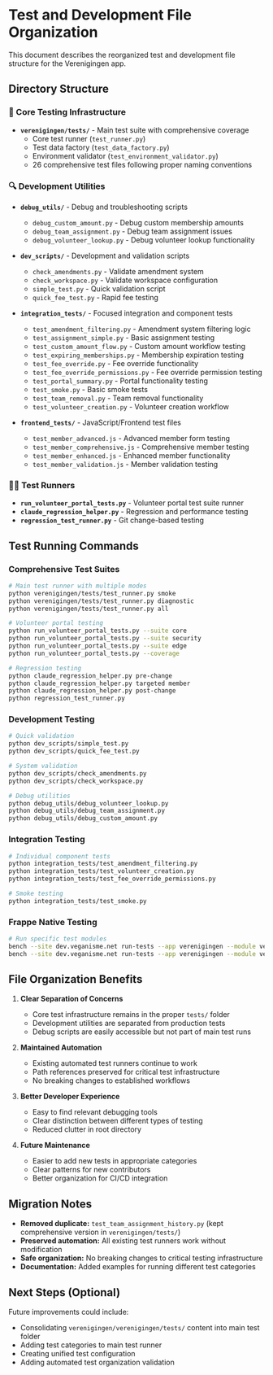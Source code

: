 # Test and Development File Organization

This document describes the reorganized test and development file structure for the Verenigingen app.

## Directory Structure

### 🧪 Core Testing Infrastructure
- **`verenigingen/tests/`** - Main test suite with comprehensive coverage
  - Core test runner (`test_runner.py`)
  - Test data factory (`test_data_factory.py`)
  - Environment validator (`test_environment_validator.py`)
  - 26 comprehensive test files following proper naming conventions

### 🔍 Development Utilities
- **`debug_utils/`** - Debug and troubleshooting scripts
  - `debug_custom_amount.py` - Debug custom membership amounts
  - `debug_team_assignment.py` - Debug team assignment issues
  - `debug_volunteer_lookup.py` - Debug volunteer lookup functionality

- **`dev_scripts/`** - Development and validation scripts
  - `check_amendments.py` - Validate amendment system
  - `check_workspace.py` - Validate workspace configuration
  - `simple_test.py` - Quick validation script
  - `quick_fee_test.py` - Rapid fee testing

- **`integration_tests/`** - Focused integration and component tests
  - `test_amendment_filtering.py` - Amendment system filtering logic
  - `test_assignment_simple.py` - Basic assignment testing
  - `test_custom_amount_flow.py` - Custom amount workflow testing
  - `test_expiring_memberships.py` - Membership expiration testing
  - `test_fee_override.py` - Fee override functionality
  - `test_fee_override_permissions.py` - Fee override permission testing
  - `test_portal_summary.py` - Portal functionality testing
  - `test_smoke.py` - Basic smoke tests
  - `test_team_removal.py` - Team removal functionality
  - `test_volunteer_creation.py` - Volunteer creation workflow

- **`frontend_tests/`** - JavaScript/Frontend test files
  - `test_member_advanced.js` - Advanced member form testing
  - `test_member_comprehensive.js` - Comprehensive member testing
  - `test_member_enhanced.js` - Enhanced member functionality
  - `test_member_validation.js` - Member validation testing

### 🏃‍♂️ Test Runners
- **`run_volunteer_portal_tests.py`** - Volunteer portal test suite runner
- **`claude_regression_helper.py`** - Regression and performance testing
- **`regression_test_runner.py`** - Git change-based testing

## Test Running Commands

### Comprehensive Test Suites
```bash
# Main test runner with multiple modes
python verenigingen/tests/test_runner.py smoke
python verenigingen/tests/test_runner.py diagnostic
python verenigingen/tests/test_runner.py all

# Volunteer portal testing
python run_volunteer_portal_tests.py --suite core
python run_volunteer_portal_tests.py --suite security
python run_volunteer_portal_tests.py --suite edge
python run_volunteer_portal_tests.py --coverage

# Regression testing
python claude_regression_helper.py pre-change
python claude_regression_helper.py targeted member
python claude_regression_helper.py post-change
python regression_test_runner.py
```

### Development Testing
```bash
# Quick validation
python dev_scripts/simple_test.py
python dev_scripts/quick_fee_test.py

# System validation
python dev_scripts/check_amendments.py
python dev_scripts/check_workspace.py

# Debug utilities
python debug_utils/debug_volunteer_lookup.py
python debug_utils/debug_team_assignment.py
python debug_utils/debug_custom_amount.py
```

### Integration Testing
```bash
# Individual component tests
python integration_tests/test_amendment_filtering.py
python integration_tests/test_volunteer_creation.py
python integration_tests/test_fee_override_permissions.py

# Smoke testing
python integration_tests/test_smoke.py
```

### Frappe Native Testing
```bash
# Run specific test modules
bench --site dev.veganisme.net run-tests --app verenigingen --module verenigingen.tests.test_volunteer_portal_working
bench --site dev.veganisme.net run-tests --app verenigingen --module verenigingen.tests.test_termination_system
```

## File Organization Benefits

1. **Clear Separation of Concerns**
   - Core test infrastructure remains in the proper `tests/` folder
   - Development utilities are separated from production tests
   - Debug scripts are easily accessible but not part of main test runs

2. **Maintained Automation**
   - Existing automated test runners continue to work
   - Path references preserved for critical test infrastructure
   - No breaking changes to established workflows

3. **Better Developer Experience**
   - Easy to find relevant debugging tools
   - Clear distinction between different types of testing
   - Reduced clutter in root directory

4. **Future Maintenance**
   - Easier to add new tests in appropriate categories
   - Clear patterns for new contributors
   - Better organization for CI/CD integration

## Migration Notes

- **Removed duplicate:** `test_team_assignment_history.py` (kept comprehensive version in `verenigingen/tests/`)
- **Preserved automation:** All existing test runners work without modification
- **Safe organization:** No breaking changes to critical testing infrastructure
- **Documentation:** Added examples for running different test categories

## Next Steps (Optional)

Future improvements could include:
- Consolidating `verenigingen/verenigingen/tests/` content into main test folder
- Adding test categories to main test runner
- Creating unified test configuration
- Adding automated test organization validation
